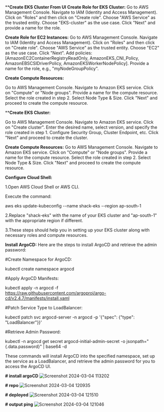 ****Create EKS Cluster From UI**
**Create Role for EKS Cluster:**
Go to AWS Management Console.
Navigate to IAM (Identity and Access Management).
Click on "Roles" and then click on "Create role".
Choose "AWS Service" as the trusted entity.
Choose "EKS-cluster" as the use case.
Click "Next" and provide a name for the role.


**Create Role for EC2 Instances:**
Go to AWS Management Console.
Navigate to IAM (Identity and Access Management).
Click on "Roles" and then click on "Create role".
Choose "AWS Service" as the trusted entity.
Choose "EC2" as the use case.
Click "Next".
Add policies: [AmazonEC2ContainerRegistryReadOnly, AmazonEKS_CNI_Policy, AmazonEBSCSIDriverPolicy, AmazonEKSWorkerNodePolicy].
Provide a name for the role, e.g., "myNodeGroupPolicy".



**Create Compute Resources:**

Go to AWS Management Console.
Navigate to Amazon EKS service.
Click on "Compute" or "Node groups".
Provide a name for the compute resource.
Select the role created in step 2.
Select Node Type & Size.
Click "Next" and proceed to create the compute resource.

****Create EKS Cluster:**

Go to AWS Management Console.
Navigate to Amazon EKS service.
Click on "Create cluster".
Enter the desired name, select version, and specify the role created in step 1.
Configure Security Group, Cluster Endpoint, etc.
Click "Next" and proceed to create the cluster.

**Create Compute Resources:**
Go to AWS Management Console.
Navigate to Amazon EKS service.
Click on "Compute" or "Node groups".
Provide a name for the compute resource.
Select the role created in step 2.
Select Node Type & Size.
Click "Next" and proceed to create the compute resource.

**Configure Cloud Shell:**

1.Open AWS Cloud Shell or AWS CLI.

Execute the command:

aws eks update-kubeconfig --name shack-eks --region ap-south-1

2.Replace "shack-eks" with the name of your EKS cluster and "ap-south-1" with the appropriate region if different.

3.These steps should help you in setting up your EKS cluster along with necessary roles and compute resources.

**Install ArgoCD:**
Here are the steps to install ArgoCD and retrieve the admin password:

#Create Namespace for ArgoCD:

kubectl create namespace argocd

#Apply ArgoCD Manifests:

kubectl apply -n argocd -f https://raw.githubusercontent.com/argoproj/argo-cd/v2.4.7/manifests/install.yaml

#Patch Service Type to LoadBalancer:

kubectl patch svc argocd-server -n argocd -p '{"spec": {"type": "LoadBalancer"}}'

#Retrieve Admin Password:

kubectl -n argocd get secret argocd-initial-admin-secret -o jsonpath="{.data.password}" | base64 -d

These commands will install ArgoCD into the specified namespace, set up the service as a LoadBalancer, and retrieve the admin password for you to access the ArgoCD UI.

**# install argoCD**
![Screenshot 2024-03-04 113202](https://github.com/vijayalakshmi1205/repo-2/assets/144942239/7709f737-4bd1-49ff-b690-d86cd1cdc547)

**# repo**
![Screenshot 2024-03-04 120935](https://github.com/vijayalakshmi1205/repo-2/assets/144942239/b17ae296-cd2c-4a90-8174-8843af87252b)

**# deployed**
![Screenshot 2024-03-04 121510](https://github.com/vijayalakshmi1205/repo-2/assets/144942239/0ee11fb4-88ac-46d7-9e81-469747728239)

**# output ping**
![Screenshot 2024-03-04 121046](https://github.com/vijayalakshmi1205/repo-2/assets/144942239/5c18fbeb-637a-408b-ba33-d4895731f719)

